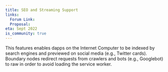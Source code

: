 ```yaml
---
title: SEO and Streaming Support
links:
  Forum Link:
  Proposal:
eta: Sept 2022
is_community: true
---
```


This features enables dapps on the Internet Computer to be indexed by search engines and previewed on social media (e.g., Twitter cards). Boundary nodes redirect requests from crawlers and bots (e.g., Googlebot) to raw in order to avoid loading the service worker.
